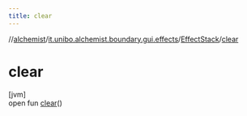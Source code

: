 ```yaml
---
title: clear
---
```

//[alchemist](../../../index.html)/[it.unibo.alchemist.boundary.gui.effects](../index.html)/[EffectStack](index.html)/[clear](clear.html)



# clear



[jvm]\
open fun [clear](clear.html)()




